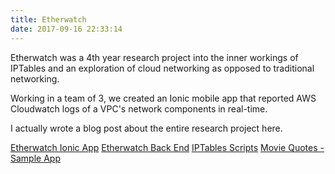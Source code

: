 ```yaml
---
title: Etherwatch
date: 2017-09-16 22:33:14
---
```


Etherwatch was a 4th year research project into the inner workings of IPTables and an exploration of cloud networking as opposed to traditional networking. 

Working in a team of 3, we created an Ionic mobile app that reported AWS Cloudwatch logs of a VPC's network components in real-time.

I actually wrote a blog post about the entire research project here.

[Etherwatch Ionic App](https://github.com/stemmlerjs/aws-netmonitor-ionicapp)
[Etherwatch Back End](https://github.com/stemmlerjs/aws-realtime-network-monitor)
[IPTables Scripts](https://github.com/stemmlerjs/netmonitor-scripts)
[Movie Quotes - Sample App](https://github.com/stemmlerjs/movie-quotes)